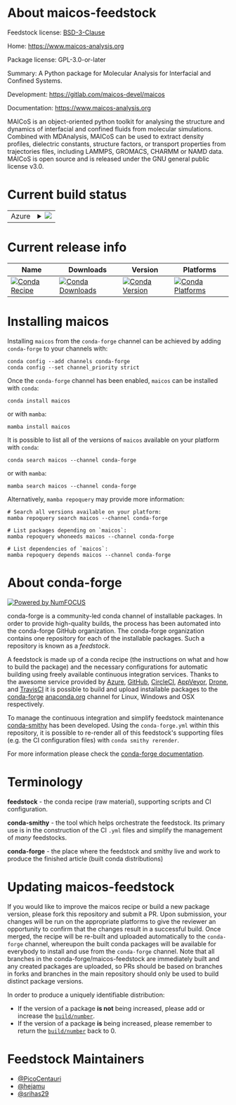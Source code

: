 About maicos-feedstock
======================

Feedstock license: [BSD-3-Clause](https://github.com/conda-forge/maicos-feedstock/blob/main/LICENSE.txt)

Home: https://www.maicos-analysis.org

Package license: GPL-3.0-or-later

Summary: A Python package for Molecular Analysis for Interfacial and Confined Systems.

Development: https://gitlab.com/maicos-devel/maicos

Documentation: https://www.maicos-analysis.org

MAICoS is an object-oriented python toolkit for analysing the structure and dynamics of interfacial and confined fluids from molecular simulations. Combined with MDAnalysis, MAICoS can be used to extract density profiles, dielectric constants, structure factors, or transport properties from trajectories files, including LAMMPS, GROMACS, CHARMM or NAMD data. MAICoS is open source and is released under the GNU general public license v3.0.

Current build status
====================


<table>
    
  <tr>
    <td>Azure</td>
    <td>
      <details>
        <summary>
          <a href="https://dev.azure.com/conda-forge/feedstock-builds/_build/latest?definitionId=16563&branchName=main">
            <img src="https://dev.azure.com/conda-forge/feedstock-builds/_apis/build/status/maicos-feedstock?branchName=main">
          </a>
        </summary>
        <table>
          <thead><tr><th>Variant</th><th>Status</th></tr></thead>
          <tbody><tr>
              <td>linux_64_numpy1.22.3python3.10.____cpython</td>
              <td>
                <a href="https://dev.azure.com/conda-forge/feedstock-builds/_build/latest?definitionId=16563&branchName=main">
                  <img src="https://dev.azure.com/conda-forge/feedstock-builds/_apis/build/status/maicos-feedstock?branchName=main&jobName=linux&configuration=linux%20linux_64_numpy1.22.3python3.10.____cpython" alt="variant">
                </a>
              </td>
            </tr><tr>
              <td>linux_64_numpy1.22.3python3.9.____cpython</td>
              <td>
                <a href="https://dev.azure.com/conda-forge/feedstock-builds/_build/latest?definitionId=16563&branchName=main">
                  <img src="https://dev.azure.com/conda-forge/feedstock-builds/_apis/build/status/maicos-feedstock?branchName=main&jobName=linux&configuration=linux%20linux_64_numpy1.22.3python3.9.____cpython" alt="variant">
                </a>
              </td>
            </tr><tr>
              <td>linux_64_numpy1.23.5python3.11.____cpython</td>
              <td>
                <a href="https://dev.azure.com/conda-forge/feedstock-builds/_build/latest?definitionId=16563&branchName=main">
                  <img src="https://dev.azure.com/conda-forge/feedstock-builds/_apis/build/status/maicos-feedstock?branchName=main&jobName=linux&configuration=linux%20linux_64_numpy1.23.5python3.11.____cpython" alt="variant">
                </a>
              </td>
            </tr><tr>
              <td>osx_64_numpy1.22.3python3.10.____cpython</td>
              <td>
                <a href="https://dev.azure.com/conda-forge/feedstock-builds/_build/latest?definitionId=16563&branchName=main">
                  <img src="https://dev.azure.com/conda-forge/feedstock-builds/_apis/build/status/maicos-feedstock?branchName=main&jobName=osx&configuration=osx%20osx_64_numpy1.22.3python3.10.____cpython" alt="variant">
                </a>
              </td>
            </tr><tr>
              <td>osx_64_numpy1.22.3python3.9.____cpython</td>
              <td>
                <a href="https://dev.azure.com/conda-forge/feedstock-builds/_build/latest?definitionId=16563&branchName=main">
                  <img src="https://dev.azure.com/conda-forge/feedstock-builds/_apis/build/status/maicos-feedstock?branchName=main&jobName=osx&configuration=osx%20osx_64_numpy1.22.3python3.9.____cpython" alt="variant">
                </a>
              </td>
            </tr><tr>
              <td>osx_64_numpy1.23.5python3.11.____cpython</td>
              <td>
                <a href="https://dev.azure.com/conda-forge/feedstock-builds/_build/latest?definitionId=16563&branchName=main">
                  <img src="https://dev.azure.com/conda-forge/feedstock-builds/_apis/build/status/maicos-feedstock?branchName=main&jobName=osx&configuration=osx%20osx_64_numpy1.23.5python3.11.____cpython" alt="variant">
                </a>
              </td>
            </tr><tr>
              <td>win_64_numpy1.22.3python3.10.____cpython</td>
              <td>
                <a href="https://dev.azure.com/conda-forge/feedstock-builds/_build/latest?definitionId=16563&branchName=main">
                  <img src="https://dev.azure.com/conda-forge/feedstock-builds/_apis/build/status/maicos-feedstock?branchName=main&jobName=win&configuration=win%20win_64_numpy1.22.3python3.10.____cpython" alt="variant">
                </a>
              </td>
            </tr><tr>
              <td>win_64_numpy1.22.3python3.9.____cpython</td>
              <td>
                <a href="https://dev.azure.com/conda-forge/feedstock-builds/_build/latest?definitionId=16563&branchName=main">
                  <img src="https://dev.azure.com/conda-forge/feedstock-builds/_apis/build/status/maicos-feedstock?branchName=main&jobName=win&configuration=win%20win_64_numpy1.22.3python3.9.____cpython" alt="variant">
                </a>
              </td>
            </tr><tr>
              <td>win_64_numpy1.23.5python3.11.____cpython</td>
              <td>
                <a href="https://dev.azure.com/conda-forge/feedstock-builds/_build/latest?definitionId=16563&branchName=main">
                  <img src="https://dev.azure.com/conda-forge/feedstock-builds/_apis/build/status/maicos-feedstock?branchName=main&jobName=win&configuration=win%20win_64_numpy1.23.5python3.11.____cpython" alt="variant">
                </a>
              </td>
            </tr>
          </tbody>
        </table>
      </details>
    </td>
  </tr>
</table>

Current release info
====================

| Name | Downloads | Version | Platforms |
| --- | --- | --- | --- |
| [![Conda Recipe](https://img.shields.io/badge/recipe-maicos-green.svg)](https://anaconda.org/conda-forge/maicos) | [![Conda Downloads](https://img.shields.io/conda/dn/conda-forge/maicos.svg)](https://anaconda.org/conda-forge/maicos) | [![Conda Version](https://img.shields.io/conda/vn/conda-forge/maicos.svg)](https://anaconda.org/conda-forge/maicos) | [![Conda Platforms](https://img.shields.io/conda/pn/conda-forge/maicos.svg)](https://anaconda.org/conda-forge/maicos) |

Installing maicos
=================

Installing `maicos` from the `conda-forge` channel can be achieved by adding `conda-forge` to your channels with:

```
conda config --add channels conda-forge
conda config --set channel_priority strict
```

Once the `conda-forge` channel has been enabled, `maicos` can be installed with `conda`:

```
conda install maicos
```

or with `mamba`:

```
mamba install maicos
```

It is possible to list all of the versions of `maicos` available on your platform with `conda`:

```
conda search maicos --channel conda-forge
```

or with `mamba`:

```
mamba search maicos --channel conda-forge
```

Alternatively, `mamba repoquery` may provide more information:

```
# Search all versions available on your platform:
mamba repoquery search maicos --channel conda-forge

# List packages depending on `maicos`:
mamba repoquery whoneeds maicos --channel conda-forge

# List dependencies of `maicos`:
mamba repoquery depends maicos --channel conda-forge
```


About conda-forge
=================

[![Powered by
NumFOCUS](https://img.shields.io/badge/powered%20by-NumFOCUS-orange.svg?style=flat&colorA=E1523D&colorB=007D8A)](https://numfocus.org)

conda-forge is a community-led conda channel of installable packages.
In order to provide high-quality builds, the process has been automated into the
conda-forge GitHub organization. The conda-forge organization contains one repository
for each of the installable packages. Such a repository is known as a *feedstock*.

A feedstock is made up of a conda recipe (the instructions on what and how to build
the package) and the necessary configurations for automatic building using freely
available continuous integration services. Thanks to the awesome service provided by
[Azure](https://azure.microsoft.com/en-us/services/devops/), [GitHub](https://github.com/),
[CircleCI](https://circleci.com/), [AppVeyor](https://www.appveyor.com/),
[Drone](https://cloud.drone.io/welcome), and [TravisCI](https://travis-ci.com/)
it is possible to build and upload installable packages to the
[conda-forge](https://anaconda.org/conda-forge) [anaconda.org](https://anaconda.org/)
channel for Linux, Windows and OSX respectively.

To manage the continuous integration and simplify feedstock maintenance
[conda-smithy](https://github.com/conda-forge/conda-smithy) has been developed.
Using the ``conda-forge.yml`` within this repository, it is possible to re-render all of
this feedstock's supporting files (e.g. the CI configuration files) with ``conda smithy rerender``.

For more information please check the [conda-forge documentation](https://conda-forge.org/docs/).

Terminology
===========

**feedstock** - the conda recipe (raw material), supporting scripts and CI configuration.

**conda-smithy** - the tool which helps orchestrate the feedstock.
                   Its primary use is in the construction of the CI ``.yml`` files
                   and simplify the management of *many* feedstocks.

**conda-forge** - the place where the feedstock and smithy live and work to
                  produce the finished article (built conda distributions)


Updating maicos-feedstock
=========================

If you would like to improve the maicos recipe or build a new
package version, please fork this repository and submit a PR. Upon submission,
your changes will be run on the appropriate platforms to give the reviewer an
opportunity to confirm that the changes result in a successful build. Once
merged, the recipe will be re-built and uploaded automatically to the
`conda-forge` channel, whereupon the built conda packages will be available for
everybody to install and use from the `conda-forge` channel.
Note that all branches in the conda-forge/maicos-feedstock are
immediately built and any created packages are uploaded, so PRs should be based
on branches in forks and branches in the main repository should only be used to
build distinct package versions.

In order to produce a uniquely identifiable distribution:
 * If the version of a package **is not** being increased, please add or increase
   the [``build/number``](https://docs.conda.io/projects/conda-build/en/latest/resources/define-metadata.html#build-number-and-string).
 * If the version of a package **is** being increased, please remember to return
   the [``build/number``](https://docs.conda.io/projects/conda-build/en/latest/resources/define-metadata.html#build-number-and-string)
   back to 0.

Feedstock Maintainers
=====================

* [@PicoCentauri](https://github.com/PicoCentauri/)
* [@hejamu](https://github.com/hejamu/)
* [@srihas29](https://github.com/srihas29/)

